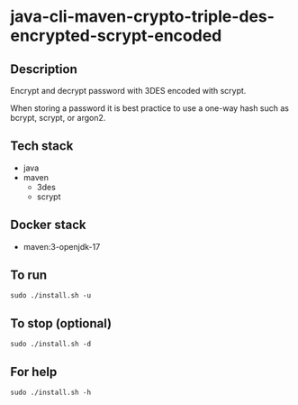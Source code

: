 # java-cli-maven-crypto-triple-des-encrypted-scrypt-encoded

## Description
Encrypt and decrypt password with 3DES
encoded with scrypt.

When storing a password it is best practice
to use a one-way hash such as bcrypt, scrypt,
or argon2.

## Tech stack
- java
- maven
  - 3des
  - scrypt

## Docker stack
- maven:3-openjdk-17

## To run
`sudo ./install.sh -u`

## To stop (optional)
`sudo ./install.sh -d`

## For help
`sudo ./install.sh -h`
